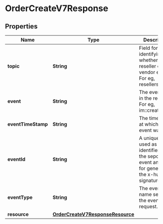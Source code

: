 

# OrderCreateV7Response


## Properties

| Name | Type | Description | Notes |
|------------ | ------------- | ------------- | -------------|
|**topic** | **String** | Field for identifying whether it is a reseller or vendor event. For eg, resellers/orders |  [optional] |
|**event** | **String** | The event sent in the request. For eg, im::create. |  [optional] |
|**eventTimeStamp** | **String** | The timestamp at which the event was sent. |  [optional] |
|**eventId** | **String** | A unique id used as identifier for the sepcific event and used for generating the x-hub signature. |  [optional] |
|**eventType** | **String** | The event name sent in the event request. |  [optional] |
|**resource** | [**OrderCreateV7ResponseResource**](OrderCreateV7ResponseResource.md) |  |  [optional] |



